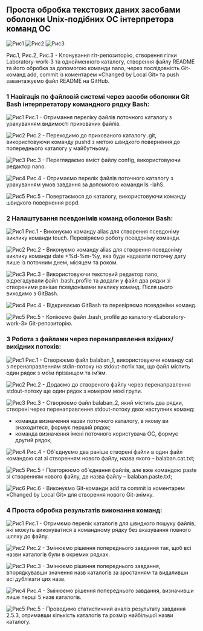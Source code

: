 ## Проста обробка текстових даних засобами оболонки Unix-подібних ОС інтерпретора команд ОС

![Рис1](https://github.com/oleksandrblazhko/ai222-elkamali/assets/126423069/cd076606-b65a-4d06-8723-c95028214237)
![Рис2](https://github.com/KostyaBalaban/Laboratory-work-3/blob/main/Laboratory-work-3/imagesforREADME/2.1.1.5.png)
![Рис3](https://github.com/KostyaBalaban/Laboratory-work-3/blob/main/Laboratory-work-3/imagesforREADME/2.1.1.6.png)

Рис.1, Рис.2, Рис.3 - Клонування гіт-репозиторію, створення гілки Laboratory-work-3 та однойменного каталогу, створення файлу README та його обробка за допомогою команди nano, через послідовність Git-команд add, commit із коментарем «Changed by Local Git» та push завантажуємо файл README на GitHub.

### 1 Навігація по файловій системі через засоби оболонки Git Bash інтерпретатору командного рядку Bash:

![Рис1](https://github.com/KostyaBalaban/Laboratory-work-3/blob/main/Laboratory-work-3/imagesforREADME/2.2.1.png)
Рис.1 - Отримання переліку файлів поточного каталогу з урахуванням видимості прихованих файлів.

![Рис2](https://github.com/KostyaBalaban/Laboratory-work-3/blob/main/Laboratory-work-3/imagesforREADME/2.2.2.png)
Рис.2 - Переходимо до прихованого каталогу .git, використовуючи команду pushd з метою швидкого повернення до попереднього каталогу у майбутньому.

![Рис3](https://github.com/KostyaBalaban/Laboratory-work-3/blob/main/Laboratory-work-3/imagesforREADME/2.2.3.png)
Рис.3 - Переглядаємо вміст файлу config, використовуючи редактор nano.

![Рис4](https://github.com/KostyaBalaban/Laboratory-work-3/blob/main/Laboratory-work-3/imagesforREADME/2.2.4.png)
Рис.4 - Отримаємо перелік файлів поточного каталогу з урахуванням умов завдання за допомогою команди ls -lahS.

![Рис5](https://github.com/KostyaBalaban/Laboratory-work-3/blob/main/Laboratory-work-3/imagesforREADME/2.2.5.png)
Рис.5 - Повертаємося до каталогу, використовуючи команду швидкого повернення popd.

### 2 Налаштування псевдонімів команд оболонки Bash:

![Рис1](https://github.com/KostyaBalaban/Laboratory-work-3/blob/main/Laboratory-work-3/imagesforREADME/2.3.1.png)
Рис.1 - Виконуємо команду alias для створення псевдоніму виклику команди touch. Перевіряємо роботу псевдоніму команди.

![Рис2](https://github.com/KostyaBalaban/Laboratory-work-3/blob/main/Laboratory-work-3/imagesforREADME/2.3.2.png)
Рис.2 - Виконуємо команду alias для створення псевдоніму виклику команди date +%d-%m-%y, яка буде надавати поточну дату лише із поточним днем, місяцем та роком. 

![Рис3](https://github.com/KostyaBalaban/Laboratory-work-3/blob/main/Laboratory-work-3/imagesforREADME/2.3.3.png)
Рис.3 - Використовуючи текстовий редактор nano, відрегадували файл .bash_profile та додали у файл два рядки зі створеними раніше псевдонімами виклику команд. Після цього виходимо з GitBash.

![Рис4](https://github.com/KostyaBalaban/Laboratory-work-3/blob/main/Laboratory-work-3/imagesforREADME/2.3.5.png)
Рис.4 - Відкриваємо GitBash та перевіряємо псевдоніми команд.

![Рис5](https://github.com/KostyaBalaban/Laboratory-work-3/blob/main/Laboratory-work-3/imagesforREADME/2.3.6.png)
Рис.5 - Копіюємо файл .bash_profile до каталогу «Laboratory-work-3» Git-репозиторію.

### 3 Робота з файлами через перенаправлення вхідних/вихідних потоків:

![Рис1](https://github.com/KostyaBalaban/Laboratory-work-3/blob/main/Laboratory-work-3/imagesforREADME/2.4.1.png)
Рис.1 - Створюємо файл balaban_1, використовуючи команду cat з перенаправленням stdin-потоку на stdout-потік так, що файл містить один рядок з моїм прізвищем та ім’ям.

![Рис2](https://github.com/KostyaBalaban/Laboratory-work-3/blob/main/Laboratory-work-3/imagesforREADME/2.4.2.png)
Рис.2 - Додаємо до створеного файлу через перенаправлення stdout-потоку ще один рядок з номером моєї групи.

![Рис3](https://github.com/KostyaBalaban/Laboratory-work-3/blob/main/Laboratory-work-3/imagesforREADME/2.4.3.png)
Рис.3 - Створюємо файл balaban_2, який містить два рядки, створені через перенаправлення stdout-потоку двох наступних команд:
- команда визначення назви поточного каталогу, в якому ви знаходитеся, формує
перший рядок;
- команда визначення імені поточного користувача ОС, формує другий рядок;

![Рис4](https://github.com/KostyaBalaban/Laboratory-work-3/blob/main/Laboratory-work-3/imagesforREADME/2.4.4.png)
Рис.4 - Об`єднуємо два раніше створені файли в один файл командою cat зі створенням нового файлу, назва якого – balaban.cat.txt;

![Рис5](https://github.com/KostyaBalaban/Laboratory-work-3/blob/main/Laboratory-work-3/imagesforREADME/2.4.5.png)
Рис.5 - Повторюємо об`єднання файлів, але вже командою paste зі створенням нового файлу, де назва файлу – balaban.paste.txt;

![Рис6](https://github.com/KostyaBalaban/Laboratory-work-3/blob/main/Laboratory-work-3/imagesforREADME/2.4.6.png)
Рис.6 - Виконуємо Git-команди add та commit із коментарем «Changed by Local Git» для створення нового Git-знімку.

### 4 Проста обробка результатів виконання команд:

![Рис1](https://github.com/KostyaBalaban/Laboratory-work-3/blob/main/Laboratory-work-3/imagesforREADME/2.5.1.png)
Рис.1 - Отримємо перелік каталогів для швидкого пошуку файлів, які можуть виконуватися в командному рядку без вказування повного шляху до файлу.

![Рис2](https://github.com/KostyaBalaban/Laboratory-work-3/blob/main/Laboratory-work-3/imagesforREADME/2.5.2.png)
Рис.2 - Змінюємо рішення попереднього завдання так, щоб всі назви каталогів були в окремих рядках.

![Рис3](https://github.com/KostyaBalaban/Laboratory-work-3/blob/main/Laboratory-work-3/imagesforREADME/2.5.3.png)
Рис.3 - Змінюємо рішення попереднього завдання, впорядкувавши значення назв каталогів за зростанням та видаливши всі дублікати цих назв.

![Рис4](https://github.com/KostyaBalaban/Laboratory-work-3/blob/main/Laboratory-work-3/imagesforREADME/2.5.4.png)
Рис.4 - Змінюємо рішення попереднього завдання, визначивши лише перші 5 назв каталогів.

![Рис5](https://github.com/KostyaBalaban/Laboratory-work-3/blob/main/Laboratory-work-3/imagesforREADME/2.5.5.png)
Рис.5 - Проводимо статистичний аналіз результату завдання 2.5.3, отримавши кількість каталогів та розмір найбільшої назви каталогу.
